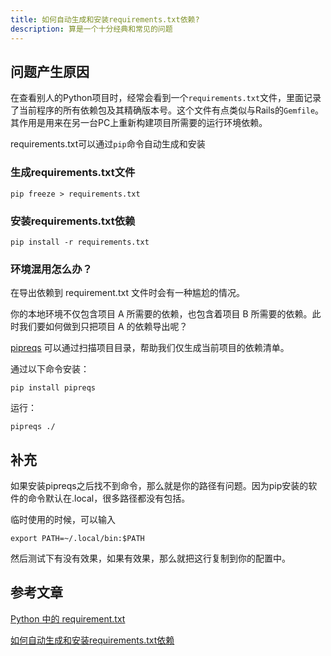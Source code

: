 ```yaml
---
title: 如何自动生成和安装requirements.txt依赖?
description: 算是一个十分经典和常见的问题
---
```

## 问题产生原因
在查看别人的Python项目时，经常会看到一个`requirements.txt`文件，里面记录了当前程序的所有依赖包及其精确版本号。这个文件有点类似与Rails的`Gemfile`。其作用是用来在另一台PC上重新构建项目所需要的运行环境依赖。

requirements.txt可以通过`pip`命令自动生成和安装

### 生成requirements.txt文件
```shell
pip freeze > requirements.txt
```

### 安装requirements.txt依赖

```shell
pip install -r requirements.txt
```
### 环境混用怎么办？

在导出依赖到 requirement.txt 文件时会有一种尴尬的情况。

你的本地环境不仅包含项目 A 所需要的依赖，也包含着项目 B 所需要的依赖。此时我们要如何做到只把项目 A 的依赖导出呢？

[pipreqs](https://link.zhihu.com/?target=https%3A//github.com/bndr/pipreqs) 可以通过扫描项目目录，帮助我们仅生成当前项目的依赖清单。

通过以下命令安装：

```shell
pip install pipreqs
```

运行：

```shell
pipreqs ./
```

## 补充
如果安装pipreqs之后找不到命令，那么就是你的路径有问题。因为pip安装的软件的命令默认在.local，很多路径都没有包括。

临时使用的时候，可以输入
```shell
export PATH=~/.local/bin:$PATH
```
然后测试下有没有效果，如果有效果，那么就把这行复制到你的配置中。
## 参考文章
[Python 中的 requirement.txt](https://zhuanlan.zhihu.com/p/69058584)

[如何自动生成和安装requirements.txt依赖](http://lazybios.com/2015/06/how-to-use-requirementstxt-file-in-python/)